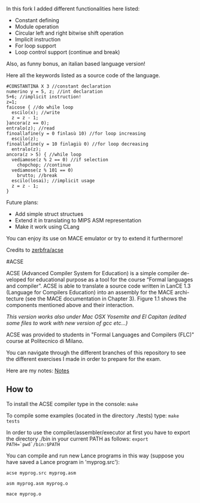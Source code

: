 In this fork I added different functionalities here listed:
* Constant defining
* Module operation
* Circular left and right bitwise shift operation
* Implicit instruction
* For loop support
* Loop control support (continue and break)

Also, as funny bonus, an italian based language version!

Here all the keywords listed as a source code of the language.

```
#CONSTANTINA X 3 //constant declaration
numerino y = 5, z; //int declaration
5+6; //implicit instruction!
z=1;
faicose { //do while loop
  escilo(x); //write
  z = z - 1;
}ancora(z == 0);
entralo(z); //read
finoallafine(y = 0 finlasù 10) //for loop increasing
  escilo(z);
finoallafine(y = 10 finlagiù 0) //for loop decreasing
  entralo(z);
ancora(z > 5) { //while loop
  vediamose(z % 2 == 0) //if selection
    chopchop; //continue
  vediamose(z % 101 == 0)
    brutto; //break
  escilo(losai); //implicit usage
  z = z - 1;
}
```

Future plans:
* Add simple struct structues
* Extend it in translating to MIPS ASM representation
* Make it work using CLang

You can enjoy its use on MACE emulator or try to extend it furthermore!


Credits to [zerbfra/acse](https://github.com/zerbfra/acse)

#ACSE

ACSE (Advanced Compiler System for Education) is a simple compiler de- veloped for educational purpose as a tool for the course “Formal languages and compiler”. ACSE is able to translate a source code written in LanCE 1.3 (Language for Compilers Education) into an assembly for the MACE archi- tecture (see the MACE documentation in Chapter 3). Figure 1.1 shows the components mentioned above and their interaction.

_This version works also under Mac OSX Yosemite and El Capitan (edited some files to work with new version of gcc etc...)_

ACSE was provided to students in "Formal Languages and Compilers (FLC)" course at Politecnico di Milano.

You can navigate through the different branches of this repository to see the different exercises I made in order to prepare for the exam.

Here are my notes: [Notes](NOTES.md)

## How to

To install the ACSE compiler type in the console: `make`

To compile some examples (located in the directory ./tests) type: `make tests`

In order to use the compiler/assembler/executor at first you have
to export the directory ./bin in your current PATH as follows:
``export PATH=`pwd`/bin:$PATH``


You can compile and run new Lance programs in this way (suppose you
have saved a Lance program in 'myprog.src'):

`acse myprog.src myprog.asm`

`asm myprog.asm myprog.o`

`mace myprog.o`
